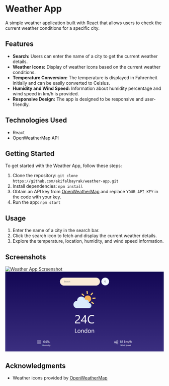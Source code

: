 # Weather App

A simple weather application built with React that allows users to check the current weather conditions for a specific city.

## Features

- **Search:** Users can enter the name of a city to get the current weather details.
- **Weather Icons:** Display of weather icons based on the current weather conditions.
- **Temperature Conversion:** The temperature is displayed in Fahrenheit initially and can be easily converted to Celsius.
- **Humidity and Wind Speed:** Information about humidity percentage and wind speed in km/h is provided.
- **Responsive Design:** The app is designed to be responsive and user-friendly.

## Technologies Used

- React
- OpenWeatherMap API

## Getting Started

To get started with the Weather App, follow these steps:

1. Clone the repository: `git clone https://github.com/akifalbayrak/weather-app.git`
2. Install dependencies: `npm install`
3. Obtain an API key from [OpenWeatherMap](https://home.openweathermap.org/api_keys) and replace `YOUR_API_KEY` in the code with your key.
4. Run the app: `npm start`

## Usage

1. Enter the name of a city in the search bar.
2. Click the search icon to fetch and display the current weather details.
3. Explore the temperature, location, humidity, and wind speed information.

## Screenshots

![Weather App Screenshot](screenshots/weather-app-screenshot.png)
![default-img](image.png)

## Acknowledgments

- Weather icons provided by [OpenWeatherMap](https://openweathermap.org/weather-conditions)

